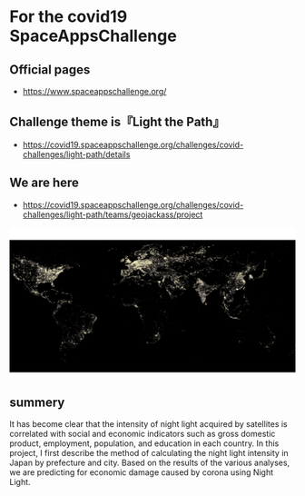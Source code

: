 # For the covid19 SpaceAppsChallenge

## Official pages
- https://www.spaceappschallenge.org/

## Challenge theme is『Light the Path』
- https://covid19.spaceappschallenge.org/challenges/covid-challenges/light-path/details

## We are here
- https://covid19.spaceappschallenge.org/challenges/covid-challenges/light-path/teams/geojackass/project

![night light](img/night_light.png "night_light")


## summery
It has become clear that the intensity of night light acquired by satellites is correlated with social and economic indicators such as gross domestic product, employment, population, and education in each country. In this project, I first describe the method of calculating the night light intensity in Japan by prefecture and city. Based on the results of the various analyses, we are predicting for economic damage caused by corona using Night Light.